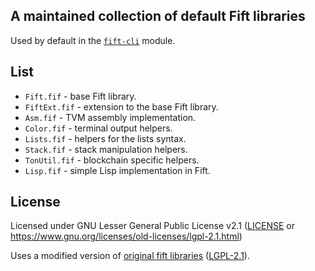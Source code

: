 ## A maintained collection of default Fift libraries

Used by default in the [`fift-cli`](https://github.com/broxus/fift) module.

## List

* `Fift.fif` - base Fift library.
* `FiftExt.fif` - extension to the base Fift library.
* `Asm.fif` - TVM assembly implementation.
* `Color.fif` - terminal output helpers.
* `Lists.fif` - helpers for the lists syntax.
* `Stack.fif` - stack manipulation helpers.
* `TonUtil.fif` - blockchain specific helpers.
* `Lisp.fif` - simple Lisp implementation in Fift.

## License

Licensed under GNU Lesser General Public License v2.1 ([LICENSE](./LICENSE) or <https://www.gnu.org/licenses/old-licenses/lgpl-2.1.html>)

Uses a modified version of [original fift libraries](https://github.com/ton-blockchain/ton/tree/master/crypto/fift/lib) ([LGPL-2.1](./fift-lib/LICENSE)).
